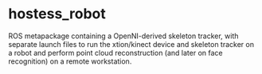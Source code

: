 # hostess_robot
ROS metapackage containing a OpenNI-derived skeleton tracker, with separate launch files to run the xtion/kinect device and skeleton tracker on a robot and perform point cloud reconstruction (and later on face recognition) on a remote workstation.

